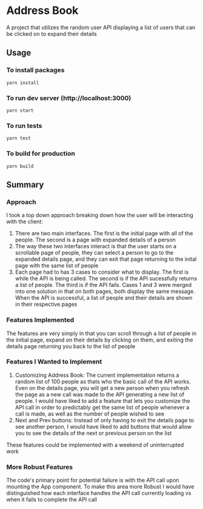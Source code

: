 # Address Book

A project that utilizes the random user API displaying a list of users that can be clicked on to expand their details

## Usage

### To install packages
```
yarn install
```

### To run dev server (http://localhost:3000)

```
yarn start
```

### To run tests

```
yarn test
```

### To build for production

```
yarn build
```

## Summary

### Approach
I took a top down approach breaking down how the user will be interacting with the client:
1. There are two main interfaces. The first is the initial page with all of the people. The second is a page with expanded details of a person
2. The way these two interfaces interact is that the user starts on a scrollable page of people, they can select a person to go to the expanded details page, and they can exit that page returning to the inital page with the same list of people
3. Each page had to has 3 cases to consider what to display. The first is while the API is being called. The second is if the API sucessfully returns a list of people. The third is if the API fails. Cases 1 and 3 were merged into one solution in that on both pages, both display the same message. When the API is successful, a list of people and their details are shown in their respective pages

### Features Implemented
The features are very simply in that you can scroll through a list of people in the initial page, expand on their details by clicking on them, and exiting the details page returning you back to the list of people

### Features I Wanted to Implement
1. Customizing Address Book: The current implementation returns a random list of 100 people as thats who the basic call of the API works. Even on the details page, you will get a new person when you refresh the page as a new call was made to the API generating a new list of people. I would have liked to add a feature that lets you customize the API call in order to predictably get the same list of people whenever a call is made, as well as the number of people wished to see
2. Next and Prev buttons: Instead of only having to exit the details page to see another person, I would have liked to add buttons that would allow you to see the details of the next or previous person on the list

These features could be implemented with a weekend of uninterrupted work

### More Robust Features
The code's primary point for potential failure is with the API call upon mounting the App component. To make this area more Robust I would have distinguished how each interface handles the API call currently loading vs when it fails to complete the API call
